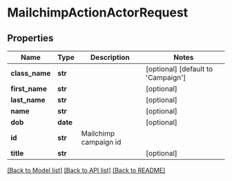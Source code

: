 # MailchimpActionActorRequest

## Properties
Name | Type | Description | Notes
------------ | ------------- | ------------- | -------------
**class_name** | **str** |  | [optional] [default to 'Campaign']
**first_name** | **str** |  | [optional] 
**last_name** | **str** |  | [optional] 
**name** | **str** |  | [optional] 
**dob** | **date** |  | [optional] 
**id** | **str** | Mailchimp campaign id | 
**title** | **str** |  | [optional] 

[[Back to Model list]](../README.md#documentation-for-models) [[Back to API list]](../README.md#documentation-for-api-endpoints) [[Back to README]](../README.md)


